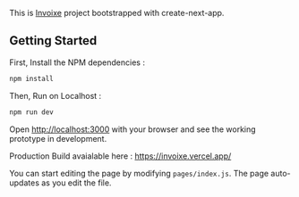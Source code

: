 This is [Invoixe](https://invoixe.vercel.app//) project bootstrapped with create-next-app.

## Getting Started

First, Install the NPM dependencies :

```bash
npm install
```

Then, Run on Localhost :

```bash
npm run dev
```

Open [http://localhost:3000](http://localhost:3000) with your browser and see the working prototype in development.

Production Build avaialable here : https://invoixe.vercel.app/

You can start editing the page by modifying `pages/index.js`. The page auto-updates as you edit the file.

